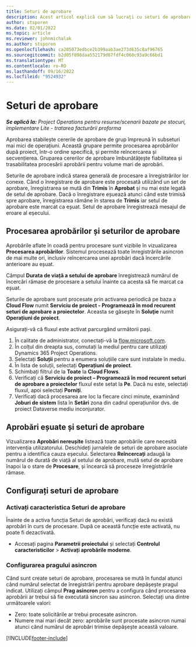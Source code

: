 ```yaml
---
title: Seturi de aprobare
description: Acest articol explică cum să lucrați cu seturi de aprobare, solicitări și subseturile acelor operațiuni.
author: stsporen
ms.date: 02/01/2022
ms.topic: article
ms.reviewer: johnmichalak
ms.author: stsporen
ms.openlocfilehash: ca205073edbce2b399aab3ae273d635c8af96765
ms.sourcegitcommit: b2d05f898daa552179d67fdf4c060c93a9c66bd1
ms.translationtype: MT
ms.contentlocale: ro-RO
ms.lasthandoff: 09/16/2022
ms.locfileid: "9524932"
---
```

# <a name="approval-sets"></a>Seturi de aprobare

_**Se aplică la:** Project Operations pentru resurse/scenarii bazate pe stocuri, implementare Lite - tratarea facturării proforma_

Aprobarea stabilește cererile de aprobare de grup împreună în subseturi mai mici de operațiuni. Această grupare permite procesarea aprobărilor după proiect, într-o ordine specifică, și permite reîncercarea și secvențierea. Gruparea cererilor de aprobare îmbunătățește fiabilitatea și trasabilitatea procesării aprobării pentru volume mari de aprobări.

Seturile de aprobare indică starea generală de procesare a înregistrărilor lor conexe. Când o înregistrare de aprobare este procesată utilizând un set de aprobare, înregistrarea se mută din **Trimis** în **Aprobat** și nu mai este legată de setul de aprobare. Dacă o înregistrare eșuează atunci când este trimisă spre aprobare, înregistrarea rămâne în starea de **Trimis** iar setul de aprobare este marcat ca eșuat. Setul de aprobare înregistrează mesajul de eroare al eșecului.

## <a name="processing-approvals-and-approval-sets"></a>Procesarea aprobărilor și seturilor de aprobare
Aprobările aflate în coadă pentru procesare sunt vizibile în vizualizarea **Procesarea aprobărilor**. Sistemul procesează toate înregistrările asincron de mai multe ori, inclusiv reîncercarea unei aprobări dacă încercările anterioare au eșuat.

Câmpul **Durata de viață a setului de aprobare** înregistrează numărul de încercări rămase de procesare a setului înainte ca acesta să fie marcat ca eșuat.

Seturile de aprobare sunt procesate prin activarea periodică pe baza a **Cloud Flow** numit **Serviciu de proiect - Programează în mod recurent seturi de aprobare a proiectelor**. Aceasta se găsește în **Soluţie** numit **Operațiuni de proiect**. 

Asigurați-vă că fluxul este activat parcurgând următorii pași.

1. În calitate de administrator, conectați-vă la [flow.microsoft.com](https://powerautomate.microsoft.com).
2. În colțul din dreapta sus, comutați la mediul pentru care utilizați Dynamics 365 Project Operations.
3. Selectați **Soluții** pentru a enumera soluțiile care sunt instalate în mediu.
4. În lista de soluții, selectați **Operațiuni de proiect**.
5. Schimbați filtrul de la **Toate** la **Cloud Flows**.
6. Verificați că **Serviciu de proiect – Programează în mod recurent seturi de aprobare a proiectelor** fluxul este setat la **Pe**. Dacă nu este, selectați fluxul, apoi selectați **Porniți**.
7. Verificați dacă procesarea are loc la fiecare cinci minute, examinând **Joburi de sistem** lista în **Setări** zona din cadrul operațiunilor dvs. de proiect Dataverse mediu inconjurator.

## <a name="failed-approvals-and-approval-sets"></a>Aprobări eșuate și seturi de aprobare
Vizualizarea **Aprobări nereușite** listează toate aprobările care necesită intervenția utilizatorului. Deschideți jurnalele de seturi de aprobare asociate pentru a identifica cauza eșecului.
Selectarea **Reîncercați** adaugă la numărul de durată de viață al setului de aprobare, mută setul de aprobare înapoi la o stare de **Procesare**, și încearcă să proceseze înregistrările rămase.

## <a name="configure-approval-sets"></a>Configurați seturi de aprobare

### <a name="enable-the-approval-sets-feature"></a>Activați caracteristica Seturi de aprobare
Înainte de a activa funcția Seturi de aprobări, verificați dacă nu există aprobări în curs de procesare. După ce această funcție este activată, nu poate fi dezactivată.

- Accesați pagina **Parametrii proiectului** și selectați **Controlul caracteristicilor** > **Activați aprobările moderne**.

### <a name="configuring-the-asynchronous-threshold"></a>Configurarea pragului asincron 
Când sunt create seturi de aprobare, procesarea se mută în fundal atunci când numărul selectat de înregistrări pentru aprobare depășește pragul indicat. Utilizați câmpul **Prag asincron** pentru a configura când procesarea aprobării ar trebui să fie executată sincron sau asincron. Selectați una dintre următoarele valori:

  - Zero: toate solicitările ar trebui procesate asincron. 
  - Numere mai mari decât zero: aprobările sunt procesate asincron numai atunci când numărul de aprobări trimise depășește această valoare.

[!INCLUDE[footer-include](../includes/footer-banner.md)]
